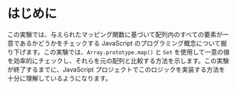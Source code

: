 # はじめに

この実験では、与えられたマッピング関数に基づいて配列内のすべての要素が一意であるかどうかをチェックする JavaScript のプログラミング概念について掘り下げます。この実験では、`Array.prototype.map()` と `Set` を使用して一意の値を効率的にチェックし、それらを元の配列と比較する方法を示します。この実験が終了するまでに、JavaScript プロジェクトでこのロジックを実装する方法を十分に理解しているようになります。
